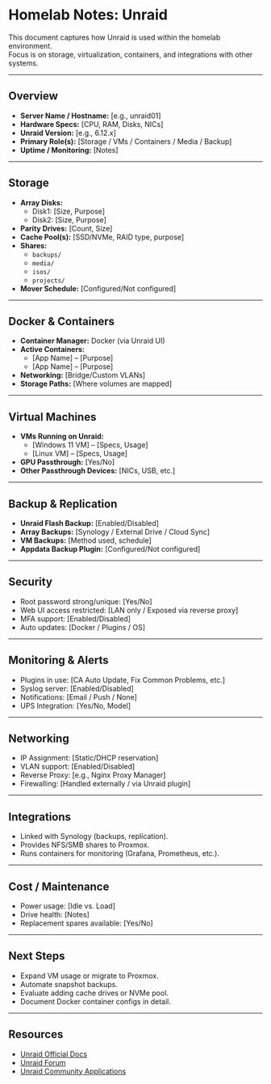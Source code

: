 # Homelab Notes: Unraid

This document captures how Unraid is used within the homelab environment.  
Focus is on storage, virtualization, containers, and integrations with other systems.

---

## Overview
- **Server Name / Hostname:** [e.g., unraid01]
- **Hardware Specs:** [CPU, RAM, Disks, NICs]
- **Unraid Version:** [e.g., 6.12.x]
- **Primary Role(s):** [Storage / VMs / Containers / Media / Backup]
- **Uptime / Monitoring:** [Notes]

---

## Storage
- **Array Disks:**
  - Disk1: [Size, Purpose]
  - Disk2: [Size, Purpose]
- **Parity Drives:** [Count, Size]
- **Cache Pool(s):** [SSD/NVMe, RAID type, purpose]
- **Shares:**
  - `backups/`
  - `media/`
  - `isos/`
  - `projects/`
- **Mover Schedule:** [Configured/Not configured]

---

## Docker & Containers
- **Container Manager:** Docker (via Unraid UI)
- **Active Containers:**
  - [App Name] – [Purpose]
  - [App Name] – [Purpose]
- **Networking:** [Bridge/Custom VLANs]
- **Storage Paths:** [Where volumes are mapped]

---

## Virtual Machines
- **VMs Running on Unraid:**
  - [Windows 11 VM] – [Specs, Usage]
  - [Linux VM] – [Specs, Usage]
- **GPU Passthrough:** [Yes/No]
- **Other Passthrough Devices:** [NICs, USB, etc.]

---

## Backup & Replication
- **Unraid Flash Backup:** [Enabled/Disabled]
- **Array Backups:** [Synology / External Drive / Cloud Sync]
- **VM Backups:** [Method used, schedule]
- **Appdata Backup Plugin:** [Configured/Not configured]

---

## Security
- Root password strong/unique: [Yes/No]
- Web UI access restricted: [LAN only / Exposed via reverse proxy]
- MFA support: [Enabled/Disabled]
- Auto updates: [Docker / Plugins / OS]

---

## Monitoring & Alerts
- Plugins in use: [CA Auto Update, Fix Common Problems, etc.]
- Syslog server: [Enabled/Disabled]
- Notifications: [Email / Push / None]
- UPS Integration: [Yes/No, Model]

---

## Networking
- IP Assignment: [Static/DHCP reservation]
- VLAN support: [Enabled/Disabled]
- Reverse Proxy: [e.g., Nginx Proxy Manager]
- Firewalling: [Handled externally / via Unraid plugin]

---

## Integrations
- Linked with Synology (backups, replication).
- Provides NFS/SMB shares to Proxmox.
- Runs containers for monitoring (Grafana, Prometheus, etc.).

---

## Cost / Maintenance
- Power usage: [Idle vs. Load]
- Drive health: [Notes]
- Replacement spares available: [Yes/No]

---

## Next Steps
- Expand VM usage or migrate to Proxmox.
- Automate snapshot backups.
- Evaluate adding cache drives or NVMe pool.
- Document Docker container configs in detail.

---

## Resources
- [Unraid Official Docs](https://docs.unraid.net/)  
- [Unraid Forum](https://forums.unraid.net/)  
- [Unraid Community Applications](https://forums.unraid.net/topic/38582-plug-in-community-applications/)  
